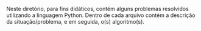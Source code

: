 Neste diretório, para fins didáticos, contém alguns problemas resolvidos utilizando a linguagem Python.
Dentro de cada arquivo contém a descrição da situação/problema, e em seguida, o(s) algoritmo(s).
